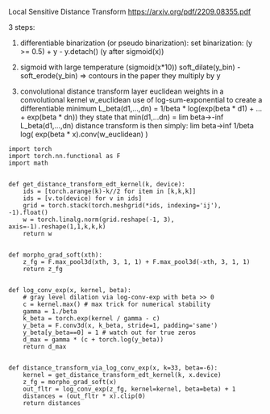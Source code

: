 Local Sensitive Distance Transform
https://arxiv.org/pdf/2209.08355.pdf

3 steps:
1. differentiable binarization (or pseudo binarization):
set binarization: (y >= 0.5) + y - y.detach() (y after sigmoid(x))

2. sigmoid with large temperature (sigmoid(x*10))
soft_dilate(y_bin) - soft_erode(y_bin) => contours in the paper they multiply by y

3. convolutional distance transform layer
euclidean weights in a convolutional kernel w_euclidean
use of log-sum-exponential to create a differentiable minimum
L_beta(d1,...,dn) = 1/beta * log(exp(beta * d1) + ... + exp(beta * dn))
they state that min(d1,...dn) = lim beta->-inf L_beta(d1,...,dn)
distance transform is then simply:
lim beta->inf 1/beta log( exp(beta * x).conv(w_euclidean) )

```
import torch
import torch.nn.functional as F
import math 


def get_distance_transform_edt_kernel(k, device):
    ids = [torch.arange(k)-k//2 for item in [k,k,k]]
    ids = [v.to(device) for v in ids]
    grid = torch.stack(torch.meshgrid(*ids, indexing='ij'), -1).float()
    w = torch.linalg.norm(grid.reshape(-1, 3), axis=-1).reshape(1,1,k,k,k) 
    return w


def morpho_grad_soft(xth):
    z_fg = F.max_pool3d(xth, 3, 1, 1) + F.max_pool3d(-xth, 3, 1, 1)
    return z_fg


def log_conv_exp(x, kernel, beta):
    # gray level dilation via log-conv-exp with beta >> 0
    c = kernel.max() # max trick for numerical stability
    gamma = 1./beta
    k_beta = torch.exp(kernel / gamma - c)
    y_beta = F.conv3d(x, k_beta, stride=1, padding='same')
    y_beta[y_beta==0] = 1 # watch out for true zeros
    d_max = gamma * (c + torch.log(y_beta))
    return d_max 


def distance_transform_via_log_conv_exp(x, k=33, beta=-6):
    kernel = get_distance_transform_edt_kernel(k, x.device)
    z_fg = morpho_grad_soft(x)
    out_fltr = log_conv_exp(z_fg, kernel=kernel, beta=beta) + 1
    distances = (out_fltr * x).clip(0)
    return distances
```